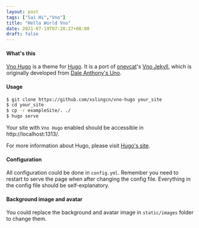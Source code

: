 ```yaml
---
layout: post
tags: ["Sai Hi","Vno"]
title: "Hello World Vno"
date: 2021-07-19T07:28:27+08:00
draft: false
---
```

#### What's this

[Vno Hugo](https://github.com/xslingcn/vno-hugo) is a theme for [Hugo](https://gohugo.io). It is a port of [onevcat](https://onevcat.com)'s [Vno Jekyll](https://github.com/onevcat/vno-jekyll), which is originally developed from [Dale Anthony's Uno](https://github.com/daleanthony/uno).

#### Usage

```bash
$ git clone https://github.com/xslingcn/vno-hugo your_site
$ cd your_site
$ cp -r exampleSite/. ./
$ hugo serve
```

Your site with `Vno Hugo` enabled should be accessible in http://localhost:1313/.

For more information about Hugo, please visit [Hugo's site](https://gohugo.io).

#### Configuration

All configuration could be done in `config.yml`. Remember you need to restart to serve the page when after changing the config file. Everything in the config file should be self-explanatory.

#### Background image and avatar

You could replace the background and avatar image in `static/images` folder to change them.

